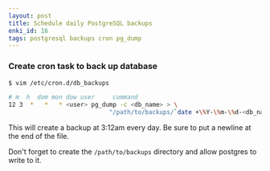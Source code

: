 ```yaml
---
layout: post
title: Schedule daily PostgreSQL backups
enki_id: 16
tags: postgresql backups cron pg_dump
---
```


### Create cron task to back up database

```bash
$ vim /etc/cron.d/db_backups
```
```bash
# m  h  dom mon dow user     command
12 3  *   *   * <user> pg_dump -c <db_name> > \
                            "/path/to/backups/`date +\%Y-\%m-\%d-<db_name>.sql`"
```

This will create a backup at 3:12am every day. Be sure to put a newline at the end of the file.

Don't forget to create the `/path/to/backups` directory and allow postgres to write to it.


